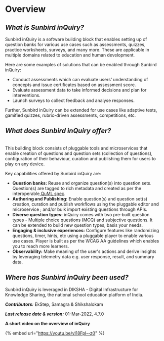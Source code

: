# Overview

## _**What is Sunbird inQuiry?**_

Sunbird inQuiry is a software building block that enables setting up of question banks for various use cases such as assessments, quizzes, practice worksheets, surveys, and many more. These are applicable in multiple domains related to education and human development.&#x20;

Here are some examples of solutions that can be enabled through Sunbird inQuiry:

* Conduct assessments which can evaluate users’ understanding of concepts and issue certificates based on assessment score.&#x20;
* Evaluate assessment data to take informed decisions and plan for interventions.&#x20;
* Launch surveys to collect feedback and analyse responses.&#x20;

Further, Sunbird inQuiry can be extended for use cases like adaptive tests, gamified quizzes, rubric-driven assessments, competitions, etc.



## _**What does Sunbird inQuiry offer?**_

\
This building block consists of pluggable tools and microservices that enable creation of questions and question sets (collection of questions), configuration of their behaviour, curation and publishing them for users to play on any device.&#x20;

Key capabilities offered by Sunbird inQuiry are:&#x20;

* **Question banks:** Reuse and organize question(s) into question sets. Question(s) are tagged to rich metadata and created as per the interoperable[ QuML spec](https://quml.sunbird.org/).
* **Authoring and Publishing:** Enable question(s) and question set(s) creation, curation and publish workflows using the pluggable editor and microservice ; and/or bulk import existing questions through APIs.
* **Diverse question types:** inQuiry comes with two pre-built question types - Multiple choice questions (MCQ) and subjective questions. It can be extended to build new question types, basis your needs.
* **Engaging & inclusive experiences:** Configure features like randomizing questions, timer, hints, etc using a pluggable player to enable various use cases. Player is built as per the WCAG AA guidelines which enables you to reach more learners.&#x20;
* **Observability:** Make meaning of the user's actions and derive insights by leveraging telemetry data e.g. user response, result, and summary data. &#x20;

## _**Where has Sunbird inQuiry been used?**_&#x20;



Sunbird inQuiry is leveraged in DIKSHA - Digital Infrastructure for Knowledge Sharing, the national school education platform of India. &#x20;

_**Contributors:**_ EkStep, Samagra & Shikshalokam

_**Last release date & version:**_ 01-Mar-2022, 4.7.0

**A short video on the overview of inQuiry**

{% embed url="https://youtu.be/vl18Fpl--z0" %}

## &#x20;<a href="#last-release-date" id="last-release-date"></a>
